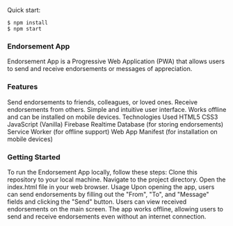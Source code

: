 Quick start:

```
$ npm install
$ npm start
```

### Endorsement App

Endorsement App is a Progressive Web Application (PWA) that allows users to send and receive endorsements or messages of appreciation.

### Features

Send endorsements to friends, colleagues, or loved ones.
Receive endorsements from others.
Simple and intuitive user interface.
Works offline and can be installed on mobile devices.
Technologies Used
HTML5
CSS3
JavaScript (Vanilla)
Firebase Realtime Database (for storing endorsements)
Service Worker (for offline support)
Web App Manifest (for installation on mobile devices)

### Getting Started

To run the Endorsement App locally, follow these steps:
Clone this repository to your local machine.
Navigate to the project directory.
Open the index.html file in your web browser.
Usage
Upon opening the app, users can send endorsements by filling out the "From", "To", and "Message" fields and clicking the "Send" button.
Users can view received endorsements on the main screen.
The app works offline, allowing users to send and receive endorsements even without an internet connection.
